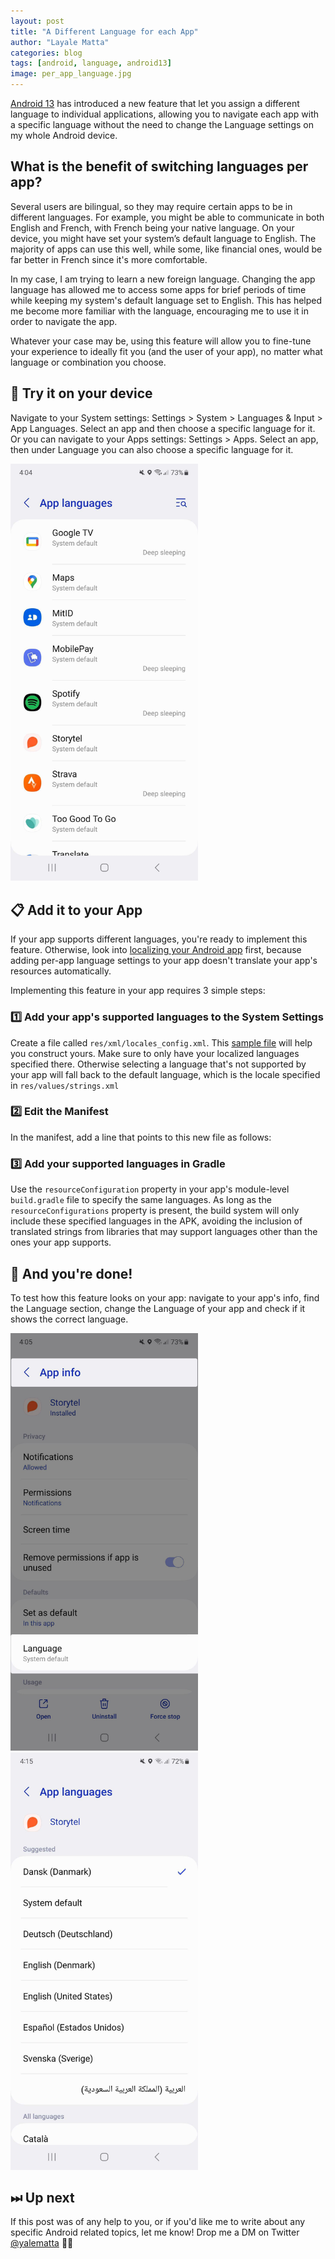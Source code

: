 ```yaml
---
layout: post
title: "A Different Language for each App"
author: "Layale Matta"
categories: blog
tags: [android, language, android13]
image: per_app_language.jpg
---
```


[Android 13](https://www.android.com/android-13/) has introduced a new feature that let you assign a different language to individual applications, allowing you to navigate each app with a specific language without the need to change the Language settings on my whole Android device. 

## What is the benefit of switching languages per app?

Several users are bilingual, so they may require certain apps to be in different languages. For example, you might be able to communicate in both English and French, with French being your native language. On your device, you might have set your system’s default language to English. The majority of apps can use this well, while some, like financial ones, would be far better in French since it's more comfortable.

In my case, I am trying to learn a new foreign language. Changing the app language has allowed me to access some apps for brief periods of time while keeping my system's default language set to English. This has helped me become more familiar with the language, encouraging me to use it in order to navigate the app.

Whatever your case may be, using this feature will allow you to fine-tune your experience to ideally fit you (and the user of your app), no matter what language or combination you choose.

## 📱 Try it on your device 

Navigate to your System settings: Settings > System > Languages & Input > App Languages. Select an app and then choose a specific language for it.
Or you can navigate to your Apps settings: Settings > Apps. Select an app, then under Language you can also choose a specific language for it.

<img src="../assets/img/per_app_language_01.jpg" width="300"/>

## 📋 Add it to your App 

If your app supports different languages, you're ready to implement this feature. Otherwise, look into [localizing your Android app](https://developer.android.com/guide/topics/resources/localization) first, because adding per-app language settings to your app doesn't translate your app's resources automatically.

Implementing this feature in your app requires 3 simple steps: 

### 1️⃣ Add your app's supported languages to the System Settings

Create a file called `res/xml/locales_config.xml`. This [sample file](https://developer.android.com/guide/topics/resources/app-languages#sample-config) will help you construct yours. Make sure to only have your localized languages specified there. Otherwise selecting a language that's not supported by your app will fall back to the default language, which is the locale specified in `res/values/strings.xml`

<script src="https://gist.github.com/yalematta/557eefd13a5a7d8d93ba0ed7244ac7b3.js"></script>

### 2️⃣ Edit the Manifest

In the manifest, add a line that points to this new file as follows:

<script src="https://gist.github.com/yalematta/2e8f9306306d09f4fa14d675998ba2ab.js"></script>

### 3️⃣ Add your supported languages in Gradle

Use the `resourceConfiguration` property in your app's module-level `build.gradle` file to specify the same languages. As long as the `resourceConfigurations` property is present, the build system will only include these specified languages in the APK, avoiding the inclusion of translated strings from libraries that may support languages other than the ones your app supports. 

<script src="https://gist.github.com/yalematta/a148c9d6431a59bf21dbd5d93d743a65.js"></script>

## 🎉 And you're done!

To test how this feature looks on your app: navigate to your app's info, find the Language section, change the Language of your app and check if it shows the correct language.

<img src="../assets/img/per_app_language_02.jpg" width="300"/> <img src="../assets/img/per_app_language_03.jpg" width="300"/> 

## ⏭ Up next 

If this post was of any help to you, or if you'd like me to write about any specific Android related topics, let me know! Drop me a DM on Twitter [@yalematta](https://twitter.com/yalematta) ✌🏼

